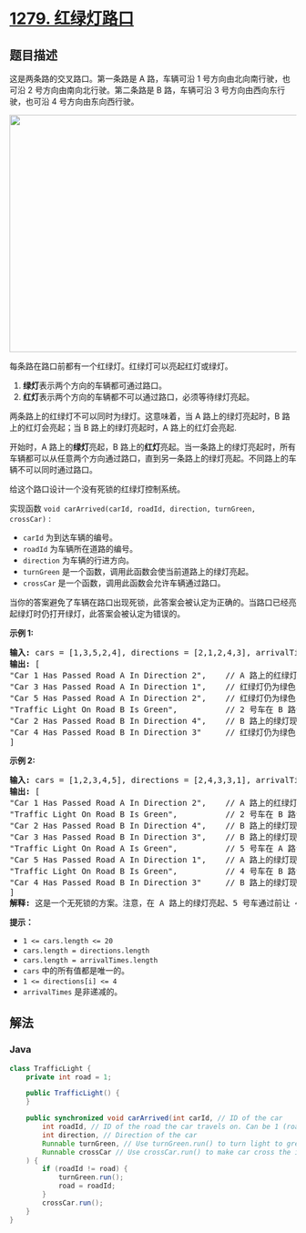 # [1279. 红绿灯路口](https://leetcode.cn/problems/traffic-light-controlled-intersection)

## 题目描述

<p>这是两条路的交叉路口。第一条路是 A 路，车辆可沿&nbsp;1 号方向由北向南行驶，也可沿&nbsp;2 号方向由南向北行驶。第二条路是 B 路，车辆可沿&nbsp;3 号方向由西向东行驶，也可沿 4 号方向由东向西行驶。</p>

<p><img alt="" src="https://fastly.jsdelivr.net/gh/doocs/leetcode@main/solution/1200-1299/1279.Traffic%20Light%20Controlled%20Intersection/images/exp.png" style="height:417px; width:600px" /></p>

<p>每条路在路口前都有一个红绿灯。红绿灯可以亮起红灯或绿灯。</p>

<ol>
	<li><strong>绿灯</strong>表示两个方向的车辆都可通过路口。</li>
	<li><strong>红灯</strong>表示两个方向的车辆都不可以通过路口，必须等待绿灯亮起。</li>
</ol>

<p>两条路上的红绿灯不可以同时为绿灯。这意味着，当 A 路上的绿灯亮起时，B 路上的红灯会亮起；当 B&nbsp;路上的绿灯亮起时，A&nbsp;路上的红灯会亮起.</p>

<p>开始时，A 路上的<strong>绿灯</strong>亮起，B 路上的<strong>红灯</strong>亮起。当一条路上的绿灯亮起时，所有车辆都可以从任意两个方向通过路口，直到另一条路上的绿灯亮起。不同路上的车辆不可以同时通过路口。</p>

<p>给这个路口设计一个没有死锁的红绿灯控制系统。</p>

<p>实现函数&nbsp;<code>void carArrived(carId, roadId, direction, turnGreen, crossCar)</code>&nbsp;:</p>

<ul>
	<li><code>carId</code>&nbsp;为到达车辆的编号。</li>
	<li><code>roadId</code>&nbsp;为车辆所在道路的编号。</li>
	<li><code>direction</code>&nbsp;为车辆的行进方向。</li>
	<li><code>turnGreen</code>&nbsp;是一个函数，调用此函数会使当前道路上的绿灯亮起。</li>
	<li><code>crossCar</code>&nbsp;是一个函数，调用此函数会允许车辆通过路口。</li>
</ul>

<p>当你的答案避免了车辆在路口出现死锁，此答案会被认定为正确的。当路口已经亮起绿灯时仍打开绿灯，此答案会被认定为错误的。</p>

<p><strong>示例 1:</strong></p>

<pre>
<strong>输入:</strong> cars = [1,3,5,2,4], directions = [2,1,2,4,3], arrivalTimes = [10,20,30,40,50]
<strong>输出:</strong> [
&quot;Car 1 Has Passed Road A In Direction 2&quot;,    // A 路上的红绿灯为绿色，1 号车可通过路口。
&quot;Car 3 Has Passed Road A In Direction 1&quot;,    // 红绿灯仍为绿色，3 号车通过路口。
&quot;Car 5 Has Passed Road A In Direction 2&quot;,    // 红绿灯仍为绿色，5 号车通过路口。
&quot;Traffic Light On Road B Is Green&quot;,          // 2 号车在 B 路请求绿灯。
&quot;Car 2 Has Passed Road B In Direction 4&quot;,    // B 路上的绿灯现已亮起，2 号车通过路口。
&quot;Car 4 Has Passed Road B In Direction 3&quot;     // 红绿灯仍为绿色，4 号车通过路口。
]
</pre>

<p><strong>示例 2:</strong></p>

<pre>
<strong>输入:</strong> cars = [1,2,3,4,5], directions = [2,4,3,3,1], arrivalTimes = [10,20,30,40,40]
<strong>输出:</strong> [
&quot;Car 1 Has Passed Road A In Direction 2&quot;,    // A 路上的红绿灯为绿色，1 号车可通过路口。
&quot;Traffic Light On Road B Is Green&quot;,          // 2 号车在 B 路请求绿灯。
&quot;Car 2 Has Passed Road B In Direction 4&quot;,    // B 路上的绿灯现已亮起，2 号车通过路口。
&quot;Car 3 Has Passed Road B In Direction 3&quot;,    // B 路上的绿灯现已亮起，3 号车通过路口。
&quot;Traffic Light On Road A Is Green&quot;,          // 5 号车在 A 路请求绿灯。
&quot;Car 5 Has Passed Road A In Direction 1&quot;,    // A 路上的绿灯现已亮起，5 号车通过路口。
&quot;Traffic Light On Road B Is Green&quot;,          // 4 号车在 B 路请求绿灯。4 号车在路口等灯，直到 5 号车通过路口，B 路的绿灯亮起。
&quot;Car 4 Has Passed Road B In Direction 3&quot;     // B 路上的绿灯现已亮起，4 号车通过路口。
]
<strong>解释:</strong> 这是一个无死锁的方案。注意，在 A 路上的绿灯亮起、5 号车通过前让 4 号车通过，也是一个<strong>正确</strong>且<strong>可</strong><strong>被接受</strong>的方案。
</pre>

<p><strong>提示：</strong></p>

<ul>
	<li><code>1 &lt;= cars.length &lt;= 20</code></li>
	<li><code>cars.length = directions.length</code></li>
	<li><code>cars.length = arrivalTimes.length</code></li>
	<li><code>cars</code>&nbsp;中的所有值都是唯一的。</li>
	<li><code>1 &lt;= directions[i] &lt;= 4</code></li>
	<li><code>arrivalTimes</code> 是非递减的。</li>
</ul>

## 解法

### **Java**

```java
class TrafficLight {
    private int road = 1;

    public TrafficLight() {
    }

    public synchronized void carArrived(int carId, // ID of the car
        int roadId, // ID of the road the car travels on. Can be 1 (road A) or 2 (road B)
        int direction, // Direction of the car
        Runnable turnGreen, // Use turnGreen.run() to turn light to green on current road
        Runnable crossCar // Use crossCar.run() to make car cross the intersection
    ) {
        if (roadId != road) {
            turnGreen.run();
            road = roadId;
        }
        crossCar.run();
    }
}
```
